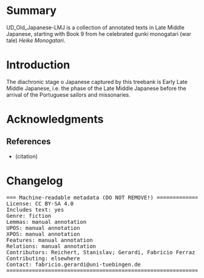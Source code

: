 # Summary


UD_Old_Japanese-LMJ is a collection of annotated texts in Late Middle Japanese, starting with Book 9 from he celebrated gunki monogatari (war tale) *Heike Monogatari*.

# Introduction

The diachronic stage o Japanese captured by this treebank is Early Late Middle Japanese, i.e. the phase of the Late Middle Japanese before the arrival of the Portuguese sailors and missonaries.


# Acknowledgments



## References

* (citation)


# Changelog


<pre>
=== Machine-readable metadata (DO NOT REMOVE!) ================================
License: CC BY-SA 4.0
Includes text: yes
Genre: fiction
Lemmas: manual annotation
UPOS: manual annotation
XPOS: manual annotation
Features: manual annotation
Relations: manual annotation
Contributors: Reichert, Stanislav; Gerardi, Fabrício Ferraz
Contributing: elsewhere
Contact: fabricio.gerardi@uni-tuebingen.de
===============================================================================
</pre>

